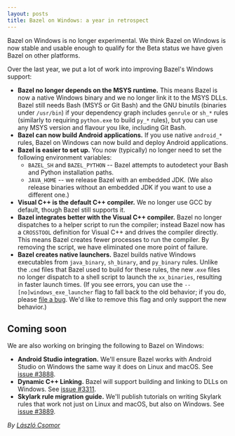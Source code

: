 ```yaml
---
layout: posts
title: Bazel on Windows: a year in retrospect
---
```


Bazel on Windows is no longer experimental. We think Bazel on Windows is now
stable and usable enough to qualify for the Beta status we have given Bazel on
other platforms.

Over the last year, we put a lot of work into improving Bazel's Windows support:

*   **Bazel no longer depends on the MSYS runtime.** This means Bazel is now a
    native Windows binary and we no longer link it to the MSYS DLLs. Bazel still
    needs Bash (MSYS or Git Bash) and the GNU binutils (binaries under
    `/usr/bin`) if your dependency graph includes `genrule` or `sh_*` rules
    (similarly to requiring `python.exe` to build `py_*` rules), but you can use
    any MSYS version and flavour you like, including Git Bash.
*   **Bazel can now build Android applications.** If you use native `android_*`
    rules, Bazel on Windows can now build and deploy Android applications.
*   **Bazel is easier to set up.** You now (typically) no longer need to set the
    following environment variables:
    *   `BAZEL_SH` and `BAZEL_PYTHON` -- Bazel attempts to autodetect your Bash
        and Python installation paths.
    *   `JAVA_HOME` -- we release Bazel with an embedded JDK. (We also release
        binaries without an embedded JDK if you want to use a different one.)
*   **Visual C++ is the default C++ compiler.** We no longer use GCC by default,
    though Bazel still supports it.
*   **Bazel integrates better with the Visual C++ compiler.** Bazel no longer
    dispatches to a helper script to run the compiler; instead Bazel now
    has a `CROSSTOOL` definition for Visual C++ and drives the compiler
    directly. This means Bazel creates fewer processes to run the compiler. By
    removing the script, we have eliminated one more point of failure.
*   **Bazel creates native launchers.** Bazel builds native Windows executables
    from `java_binary`, `sh_binary`, and `py_binary` rules. Unlike the .`cmd`
    files that Bazel used to build for these rules, the new .`exe` files no
    longer dispatch to a shell script to launch the `xx_binaries`, resulting in
    faster launch times. (If you see errors, you can use the
    `--[no]windows_exe_launcher` flag to fall back to the old behavior; if you
    do, please [file a bug](https://github.com/bazelbuild/bazel/issues/new).
    We'd like to remove this flag and only support the new behavior.)

## Coming soon

We are also working on bringing the following to Bazel on Windows:

*   **Android Studio integration.** We'll ensure Bazel works with Android Studio
    on Windows the same way it does on Linux and macOS. See
    [issue #3888](https://github.com/bazelbuild/bazel/issues/3888).
*   **Dynamic C++ Linking.** Bazel will support building and linking to DLLs on
    Windows. See [issue #3311](https://github.com/bazelbuild/bazel/issues/3311).
*   **Skylark rule migration guide.** We'll publish tutorials on writing Skylark
    rules that work not just on Linux and macOS, but also on Windows. See
    [issue #3889](https://github.com/bazelbuild/bazel/issues/3889).

*By [László Csomor](https://github.com/laszlocsomor)*
